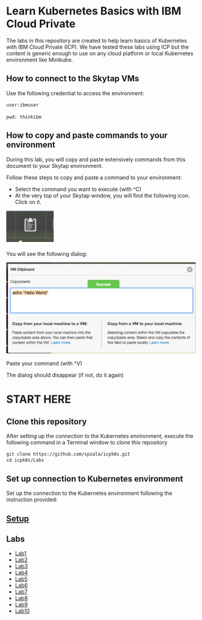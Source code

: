 # Learn Kubernetes Basics with IBM Cloud Private

The labs in this repository are created to help learn basics of Kubernetes with
IBM Cloud Private (ICP). We have tested these labs using ICP but the content is
generic enough to use on any cloud platform or local Kubernetes environment
like Minikube.

## How to connect to the Skytap VMs

Use the following credential to access the environment:

```
user:ibmuser

pwd: thinkibm
```


## How to copy and paste commands to your environment

During this lab, you will copy and paste extensively commands from this document to your Skytap environment.

Follow these steps to copy and paste a command to your environment:

* Select the command you want to execute (with ^C)
* At the very top of your Skytap window, you will find the following icon. Click on it.

![Copy](copy.png)

You will see the following dialog:

![Paste](paste.png)

Paste your command (with ^V)

The dialog should disappear (if not, do it again)


# START HERE

## Clone this repository

After setting up the connection to the Kubernetes environment, execute the following command in a Terminal window to clone this repository

```
git clone https://github.com/spzala/icpk8s.git
cd icpk8s/Labs
```

## Set up connection to Kubernetes environment
Set up the connection to the Kubernetes environment following the instruction provided:

## [Setup](SetupICPEnv/setupenv.md)


## Labs

* [Lab1](Labs/Lab1/README.md)
* [Lab2](Labs/Lab2/README.md)
* [Lab3](Labs/Lab3/README.md)
* [Lab4](Labs/Lab4/README.md)
* [Lab5](Labs/Lab5/README.md)
* [Lab6](Labs/Lab6/README.md)
* [Lab7](Labs/Lab7/README.md)
* [Lab8](Labs/Lab8/README.md)
* [Lab9](Labs/Lab9/README.md)
* [Lab10](Labs/Lab10/README.md)
